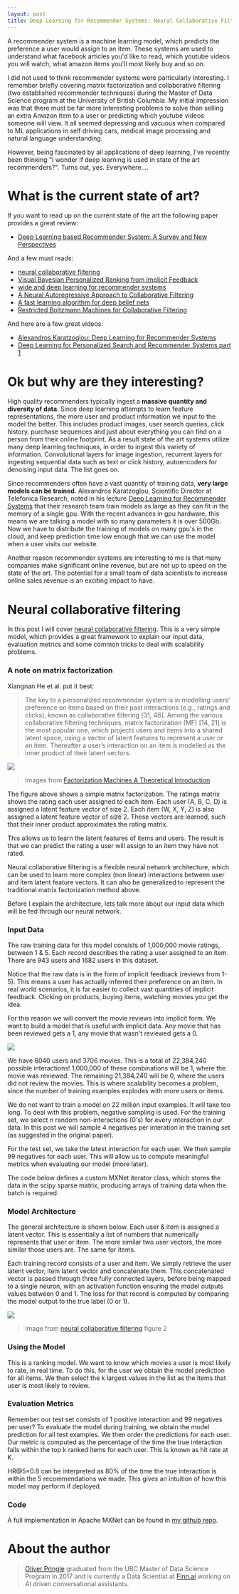 ```yaml
---
layout: post
title: Deep Learning for Recommender Systems: Neural Collaborative Filtering
---
```


A recommender system is a machine learning model, which predicts the preference a user would assign to an item.  These systems are used to understand what facebook articles you'd like to read, which youtube videos you will watch, what amazon items you'll most likely buy and so on.

I did not used to think recommender systems were particularly interesting.  I remember briefly covering matrix factorization and collaborative filtering (two established recommender techniques) during the Master of Data Science program at the University of British Columbia.  My initial impression was that there must be far more interesting problems to solve than selling an extra Amazon item to a user or predicting which youtube videos someone will view.  It all seemed depressing and vacuous when compared to ML applications in self driving cars, medical image processing and natural language understanding.

However, being fascinated by all applications of deep learning, I've recently been thinking "I wonder if deep learning is used in state of the art recommenders?".  Turns out, yes. Everywhere....

# What is the current state of art?

If you want to read up on the current state of the art the following paper provides a great review:
 
- [Deep Learning based Recommender System: A Survey and New Perspectives](https://arxiv.org/pdf/1707.07435.pdf)
 
And a few must reads:

- [neural collaborative filtering](https://www.comp.nus.edu.sg/~xiangnan/papers/ncf.pdf)
- [Visual Bayesian Personalized Ranking from Implicit Feedback](https://arxiv.org/pdf/1510.01784.pdf)
- [wide and deep learning for recommender systems](https://arxiv.org/pdf/1606.07792.pdf)
- [A Neural Autoregressive Approach to Collaborative Filtering](https://arxiv.org/pdf/1605.09477.pdf)
- [A fast learning algorithm for deep belief nets](https://www.cs.toronto.edu/~hinton/absps/fastnc.pdf)
- [Restricted Boltzmann Machines for Collaborative Filtering](https://www.cs.toronto.edu/~rsalakhu/papers/rbmcf.pdf)

And here are a few great videos:

- [Alexandros Karatzoglou: Deep Learning for Recommender Systems](https://www.youtube.com/watch?v=KZ7bcfYGuxw)
- [Deep Learning for Personalized Search and Recommender Systems part 1](https://www.youtube.com/watch?v=0DYQzZp68ok&t=4999s)

# Ok but why are they interesting?

High quality recommenders typically ingest a **massive quantity and diversity of data**.  Since deep learning attempts to learn feature representations, the more user and product information we input to the model the better. This includes product images, user search queries, click history, purchase sequences and just about everything you can find on a person from their online footprint. As a result state of the art systems utilize many deep learning techniques, in order to ingest this variety of information. Convolutional layers for image ingestion, recurrent layers for ingesting sequential data such as text or click history, autoencoders for denoising input data. The list goes on.  

Since recommenders often have a vast quantity of training data, **very large models can be trained**.  Alexandros Karatzoglou, Scientific Director at Telefonica Research, noted in his lecture [Deep Learning for Recommender Systems](https://www.youtube.com/watch?v=KZ7bcfYGuxw) that their research team train models as large as they can fit in the memory of a single gpu. With the recent advances in gpu hardware, this means we are talking a model with so many parameters it is over 500Gb. Now we have to distribute the training of models on many gpu's in the cloud, and keep prediction time low enough that we can use the model when a user visits our website.

Another reason recommender systems are interesting to me is that many companies make significant online revenue, but are not up to speed on the state of the art.  The potential for a small team of data scientists to increase online sales revenue is an exciting impact to have.

# Neural collaborative filtering

In this post I will cover [neural collaborative filtering](https://www.comp.nus.edu.sg/~xiangnan/papers/ncf.pdf). This is a very simple model, which provides a great framework to explain our input data, evaluation metrics and some common tricks to deal with scalability problems.

### A note on matrix factorization

Xiangnan He et al. put it best:

> The key to
a personalized recommender system is in modelling users’
preference on items based on their past interactions (e.g.,
ratings and clicks), known as collaborative filtering [31, 46].
Among the various collaborative filtering techniques, matrix
factorization (MF) [14, 21] is the most popular one, which
projects users and items into a shared latent space, using
a vector of latent features to represent a user or an item.
Thereafter a user’s interaction on an item is modelled as the
inner product of their latent vectors.

![](../images/mf.svg)
> Images from [Factorization Machines A Theoretical Introduction](http://jxieeducation.com/2016-06-26/Factorization-Machines-A-Theoretical-Introduction/)

The figure above shows a simple matrix factorization. The ratings matrix  shows the rating each user assigned to each item. Each user (A, B, C, D) is assigned a latent feature vector of size 2. Each item (W, X, Y, Z) is also assigned a latent feature vector of size 2. These vectors are learned, such that their inner product approximates the rating matrix.

This allows us to learn the latent features of items and users. The result is that we can predict the rating a user will assign to an item they have not rated.

Neural collaborative filtering is a flexible neural network architecture, which can be used to learn more complex (non linear) interactions between user and item latent feature vectors. It can also be generalized to represent the traditional matrix factorization method above.

Before I explain the architecture, lets talk more about our input data which will be fed through our neural network.

### Input Data

The raw training data for this model consists of 1,000,000 movie ratings, between 1 & 5. Each record describes the rating a user assigned to an item. There are 943 users and 1682  users in this dataset.

Notice that the raw data is in the form of implicit feedback (reviews from 1-5). This  means a user has actually inferred their preference on an item. In real world scenarios, it is far easier to collect vast quantities of implicit feedback. Clicking on products, buying items, watching movies you get the idea. 

For this reason we will convert the movie reviews into implicit form. We want to build a model that is useful with implicit data. Any movie that has been reviewed gets a 1, any movie that wasn't reviewed gets a 0. 

![](../images/raw_data.png)

We have 6040 users and 3706 movies. This is a total of 22,384,240 possible interactions! 1,000,000 of these combinations will be 1, where the movie was reviewed. The remaining 21,384,240 will be 0, where the users did not review the movies. This is where scalability becomes a problem, since the number of training examples explodes with more users or items.

We do not want to train a model on 22 million input examples. It will take too long. To deal with this problem, negative sampling is used. For the training set, we select *n* random non-interactions (0's) for every interaction in our data. In this post we will sample 4 negatives per interation in the training set (as suggested in the original paper).

For the test set, we take the latest interaction for each user. We then sample  99 negatives for each user. This will allow us to compute meaningful metrics when evaluating our model (more later).

The code below defines a custom MXNet iterator class, which stores the data in the scipy sparse matrix, producing arrays of training data when the batch is required.

### Model Architecture

The general architecture is shown below. Each user & item is assigned a latent vector. This is essentially a list of numbers that numerically represents that user or item. The more similar two user vectors, the more similar those users are. The same for items. 

Each training record consists of a user and item. We simply retrieve the user latent vector, item latent vector and concatenate them. This concatenated vector is passed through three fully connected layers, before being mapped to a single neuron, with an activation function ensuring the model outputs values between 0 and 1. The loss for that record is computed by comparing the model output to the true label (0 or 1).

![](../images/ncf.png)
> Image from [neural collaborative filtering](https://www.comp.nus.edu.sg/~xiangnan/papers/ncf.pdf) figure 2

### Using the Model

This is a ranking model. We want to know which movies a user is most likely to rate, in real time. To do this, for the user we obtain the model prediction for all items. We then select the k largest values in the list as the items that user is most likely to review.

### Evaluation Metrics

Remember our test set consists of 1 positive interaction and 99 negatives per user? To evaluate the model during training, we obtain the model prediction for all test examples. We then order the predictions for each user. Our metric is computed as the percentage of the time the true interaction falls within the top k ranked items for each user. This is known as hit rate at K.

HR@5=0.8 can be interpreted as 80% of the time the true interaction is within the 5 recommendations we made. This gives an intuition of how this model may perform if deployed.

### Code

A full implementation in Apache MXNet can be found in [my github repo](https://github.com/opringle/collaborative_filtering).

# About the author

>[Oliver Pringle](https://www.linkedin.com/in/oliverpringle/) graduated from the UBC Master of Data Science Program in 2017 and is currently a Data Scientist at [Finn.ai](http://finn.ai/) working on AI driven conversational assistants.

